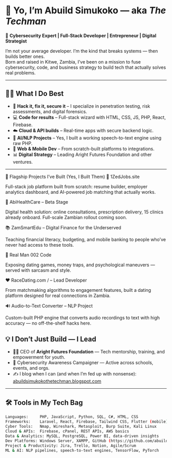 # 👋 Yo, I’m Abuild Simukoko — aka *The Techman*

🎯 **Cybersecurity Expert | Full-Stack Developer | Entrepreneur | Digital Strategist**

I’m not your average developer. I’m the kind that breaks systems — then builds better ones.  
Born and raised in Kitwe, Zambia, I’ve been on a mission to fuse cybersecurity, code, and business strategy to build tech that actually solves real problems.

---

## 👨‍💻 What I Do Best

- 🔐 **Hack it, fix it, secure it** – I specialize in penetration testing, risk assessments, and digital forensics.
- 💻 **Code for results** – Full-stack wizard with HTML, CSS, JS, PHP, React, Firebase.
- ☁️ **Cloud & API builds** – Real-time apps with secure backend logic.
- 🧠 **AI/NLP Projects** – Yes, I built a working speech-to-text engine using raw PHP.
- 📱 **Web & Mobile Dev** – From scratch-built platforms to integrations.
- 📊 **Digital Strategy** – Leading Aright Futures Foundation and other ventures.

---

🚀 Flagship Projects I’ve Built (Yes, I Built Them)
🔧 1ZedJobs.site

Full-stack job platform built from scratch: resume builder, employer analytics dashboard, and AI-powered job matching that actually works.

🏥 AbiHealthCare – Beta Stage

Digital health solution: online consultations, prescription delivery, 15 clinics already onboard. Full-scale Zambian rollout coming soon.

📚 ZamSmartEdu – Digital Finance for the Underserved

Teaching financial literacy, budgeting, and mobile banking to people who’ve never had access to these tools.

💬 Real Man 002 Code

Exposing dating games, money traps, and psychological maneuvers — served with sarcasm and style.

❤️ RaceDating.com / – Lead Developer

From matchmaking algorithms to engagement features, built a dating platform designed for real connections in Zambia.

🔊 Audio-to-Text Converter – NLP Project

Custom-built PHP engine that converts audio recordings to text with high accuracy — no off-the-shelf hacks here.

## 💡 I Don’t Just Build — I Lead

- 👨‍💼 CEO of **Aright Futures Foundation** — Tech mentorship, training, and empowerment for youth.
- 🧠 Cybersecurity Awareness Campaigner — Active across schools, events, and orgs.
- ✍️ I blog when I can (and when I’m fed up with nonsense):  
  [abuildsimukokothetechman.blogspot.com](https://abuildsimukokothetechman.blogspot.com)

---

## 🛠️ Tools in My Tech Bag

```bash
Languages:     PHP, JavaScript, Python, SQL, C#, HTML, CSS
Frameworks:    Laravel, React, Firebase, Tailwind CSS, Flutter (mobile)
Cyber Tools:   Nmap, Wireshark, Metasploit, Burp Suite, Kali Linux
Cloud & APIs:  Firebase, cPanel, REST APIs, AWS basics
Data & Analytics: MySQL, PostgreSQL, Power BI, data-driven insights
Dev Platforms: Windows Server, XAMPP, GitHub (https://github.com/abuildsimukoko)
Project & Productivity: Jira, Trello, Notion, Agile/Scrum
ML & AI: NLP pipelines, speech-to-text engines, TensorFlow, PyTorch

